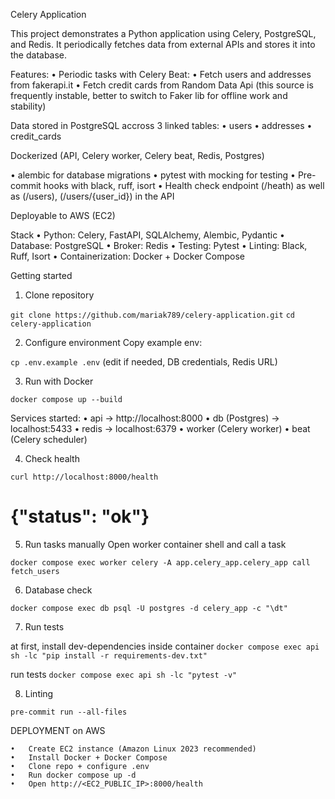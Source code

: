 Celery Application

This project demonstrates a Python application using Celery, PostgreSQL, and Redis.
It periodically fetches data from external APIs and stores it into the database.

Features:
•	Periodic tasks with Celery Beat:
•   Fetch users and addresses from fakerapi.it
•   Fetch credit cards from Random Data Api (this source is frequently instable,    better to switch to Faker lib for offline work and stability)

Data stored in PostgreSQL accross 3 linked tables:
• users
• addresses
• credit_cards

Dockerized (API, Celery worker, Celery beat, Redis, Postgres)

• alembic for database migrations
• pytest with mocking for testing 
• Pre-commit hooks with black, ruff, isort
• Health check endpoint (/heath) as well as (/users), (/users/{user_id}) in the API 

Deployable to AWS (EC2)

Stack
	•	Python: Celery, FastAPI, SQLAlchemy, Alembic, Pydantic
	•	Database: PostgreSQL
	•	Broker: Redis
	•	Testing: Pytest
	•	Linting: Black, Ruff, Isort
	•	Containerization: Docker + Docker Compose


Getting started

1. Clone repository 

```git clone https://github.com/mariak789/celery-application.git```
```cd celery-application```

2. Configure environment 
Copy example env:

```cp .env.example .env``` 
(edit if needed, DB credentials, Redis URL)

3. Run with Docker 

```docker compose up --build``` 

Services started:
	•	api → http://localhost:8000
	•	db (Postgres) → localhost:5433
	•	redis → localhost:6379
	•	worker (Celery worker)
	•	beat (Celery scheduler)

4. Check health 

```curl http://localhost:8000/health```
# {"status": "ok"}

5. Run tasks manually 
Open worker container shell and call a task 

```docker compose exec worker celery -A app.celery_app.celery_app call fetch_users```

6. Database check 

```docker compose exec db psql -U postgres -d celery_app -c "\dt"```

7. Run tests
 
 at first, install dev-dependencies inside container
```docker compose exec api sh -lc "pip install -r requirements-dev.txt"```

 run tests
```docker compose exec api sh -lc "pytest -v"```

8. Linting 

```pre-commit run --all-files```


DEPLOYMENT on AWS 

	•	Create EC2 instance (Amazon Linux 2023 recommended)
	•	Install Docker + Docker Compose
	•	Clone repo + configure .env
	•	Run docker compose up -d
	•	Open http://<EC2_PUBLIC_IP>:8000/health



